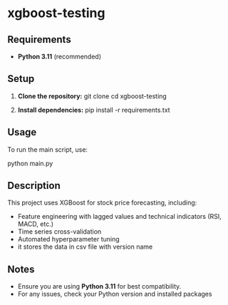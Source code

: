 # xgboost-testing


## Requirements

- **Python 3.11** (recommended)

## Setup

1. **Clone the repository:**
git clone <your-repo-url>
cd xgboost-testing


2. **Install dependencies:**
pip install -r requirements.txt



## Usage

To run the main script, use:

python main.py



## Description

This project uses XGBoost for stock price forecasting, including:
- Feature engineering with lagged values and technical indicators (RSI, MACD, etc.)
- Time series cross-validation
- Automated hyperparameter tuning
- it stores the data in csv file with version name

## Notes

- Ensure you are using **Python 3.11** for best compatibility.
- For any issues, check your Python version and installed packages
